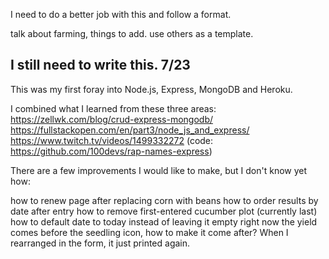 I need to do a better job with this and follow a format.

talk about farming, things to add. use others as a template. 

I still need to write this. 7/23
-------------------------
This was my first foray into Node.js, Express, MongoDB and Heroku.

I combined what I learned from these three areas:
https://zellwk.com/blog/crud-express-mongodb/
https://fullstackopen.com/en/part3/node_js_and_express/
https://www.twitch.tv/videos/1499332272
(code: https://github.com/100devs/rap-names-express)

There are a few improvements I would like to make, but I don't know yet how:

how to renew page after replacing corn with beans
how to order results by date after entry
how to remove first-entered cucumber plot (currently last)
how to default date to today instead of leaving it empty
right now the yield comes before the seedling icon, how to make it come after? When I rearranged in the form, it just printed again.

